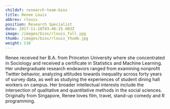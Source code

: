 ```yaml
---
childof: research-team-bios
title: Renee Louis
abbrev: rlouis
position: Research Specialist
date: 2017-11-26T03:46:25.603Z
image: /images/bios/rlouis_full.jpg
thumb: /images/bios/rlouis_thumb.jpg
weight: 110
---
```

Renee received her B.A. from Princeton University where she concentrated in Sociology and received a certificate in Statistics and Machine Learning. Her undergraduate research endeavors ranged from examining nonprofit Twitter behavior, analyzing attitudes towards inequality across forty years of survey data, as well as studying the experiences of student dining hall workers on campus. Her broader intellectual interests include the intersection of qualitative and quantitative methods in the social sciences. Originally from Singapore, Renee loves film, travel, stand-up comedy and R programming.

